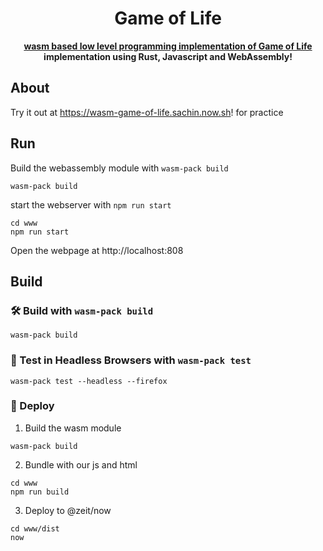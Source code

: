 <div align="center">

  <h1>Game of Life</h1>
  <strong><a href="https://en.wikipedia.org/wiki/Conway%27s_Game_of_Life">wasm based low level programming implementation of Game of Life</a> implementation using Rust, Javascript and WebAssembly!</strong>

</div>

## About

Try it out at <https://wasm-game-of-life.sachin.now.sh>! for practice

## Run

Build the webassembly module with `wasm-pack build`

```
wasm-pack build
```

start the webserver with `npm run start`

```
cd www
npm run start
```

Open the webpage at http://localhost:808

## Build 

### 🛠️ Build with `wasm-pack build`

```
wasm-pack build
```

### 🔬 Test in Headless Browsers with `wasm-pack test`

```
wasm-pack test --headless --firefox
```

### 🎁 Deploy

1. Build the wasm module
```
wasm-pack build
```

2. Bundle with our js and html
```
cd www
npm run build
```

3. Deploy to @zeit/now
```
cd www/dist
now
```
